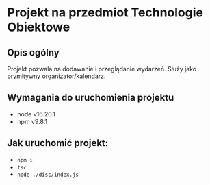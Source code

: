 # Projekt na przedmiot Technologie Obiektowe

## Opis ogólny

Projekt pozwala na dodawanie i przeglądanie wydarzeń. Służy jako prymitywny organizator/kalendarz.

## Wymagania do uruchomienia projektu

<ul>
  <li>node v16.20.1</li>
  <li>npm v9.8.1</li>
</ul>

## Jak uruchomić projekt:
<ul>
  <li><code>npm i</code></li>
  <li><code>tsc</code></li>
  <li><code>node ./disc/index.js</code></li>
</ul>
